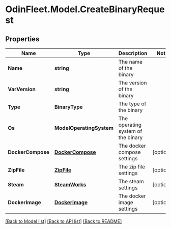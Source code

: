 # OdinFleet.Model.CreateBinaryRequest

## Properties

Name | Type | Description | Notes
------------ | ------------- | ------------- | -------------
**Name** | **string** | The name of the binary | 
**VarVersion** | **string** | The version of the binary | 
**Type** | **BinaryType** | The type of the binary | 
**Os** | **ModelOperatingSystem** | The operating system of the binary | 
**DockerCompose** | [**DockerCompose**](DockerCompose.md) | The docker compose settings | [optional] 
**ZipFile** | [**ZipFile**](ZipFile.md) | The zip file settings | [optional] 
**Steam** | [**SteamWorks**](SteamWorks.md) | The steam settings | [optional] 
**DockerImage** | [**DockerImage**](DockerImage.md) | The docker image settings | [optional] 

[[Back to Model list]](../README.md#documentation-for-models) [[Back to API list]](../README.md#documentation-for-api-endpoints) [[Back to README]](../README.md)

